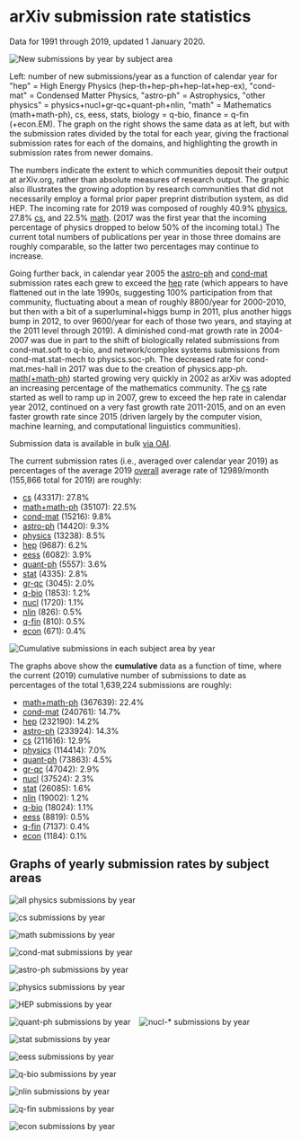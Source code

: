 arXiv submission rate statistics
================================

Data for 1991 through 2019, updated 1 January 2020.

![New submissions by year by subject area](newsubs.png)

Left: number of new submissions/year as a function of calendar year for "hep" = High Energy Physics (hep-th+hep-ph+hep-lat+hep-ex), "cond-mat" = Condensed Matter Physics, "astro-ph" = Astrophysics, "other physics" = physics+nucl+gr-qc+quant-ph+nlin, "math" = Mathematics (math+math-ph), cs, eess, stats, biology = q-bio, finance = q-fin (+econ.EM). The graph on the right shows the same data as at left, but with the submission rates divided by the total for each year, giving the fractional submission rates for each of the domains, and highlighting the growth in submission rates from newer domains.

The numbers indicate the extent to which communities deposit their output at arXiv.org, rather than absolute measures of research output. The graphic also illustrates the growing adoption by research communities that did not necessarily employ a formal prior paper preprint distribution system, as did HEP. The incoming rate for 2019 was composed of roughly 40.9% [physics](#phys_yearly), 27.8% [cs](#cs_yearly), and 22.5% [math](#math_yearly). (2017 was the first year that the incoming percentage of physics dropped to below 50% of the incoming total.) The current total numbers of publications per year in those three domains are roughly comparable, so the latter two percentages may continue to increase.

Going further back, in calendar year 2005 the [astro-ph](#astro-ph_yearly) and [cond-mat](#cond-mat_yearly) submission rates each grew to exceed the [hep](#hep_yearly) rate (which appears to have flattened out in the late 1990s, suggesting 100% participation from that community, fluctuating about a mean of roughly 8800/year for 2000-2010, but then with a bit of a superluminal+higgs bump in 2011, plus another higgs bump in 2012, to over 9600/year for each of those two years, and staying at the 2011 level through 2019). A diminished cond-mat growth rate in 2004-2007 was due in part to the shift of biologically related submissions from cond-mat.soft to q-bio, and network/complex systems submissions from cond-mat.stat-mech to physics.soc-ph. The decreased rate for cond-mat.mes-hall in 2017 was due to the creation of physics.app-ph. [math(+math-ph](#math_yearly)) started growing very quickly in 2002 as arXiv was adopted an increasing percentage of the mathematics community. The [cs](#cs_yearly) rate started as well to ramp up in 2007, grew to exceed the hep rate in calendar year 2012, continued on a very fast growth rate 2011-2015, and on an even faster growth rate since 2015 (driven largely by the computer vision, machine learning, and computational linguistics communities).

Submission data is available in bulk [via OAI](../../oa).

The current submission rates (i.e., averaged over calendar year 2019) as percentages of the average 2019 [overall](http://arxiv.org/stats/monthly_submissions) average rate of 12989/month (155,866 total for 2019) are roughly:

*   [cs](#cs_yearly) (43317): 27.8%
*   [math+math-ph](#math_yearly) (35107): 22.5%
*   [cond-mat](#cond-mat_yearly) (15216): 9.8%
*   [astro-ph](#astro-ph_yearly) (14420): 9.3%
*   [physics](#physics_yearly) (13238): 8.5%
*   [hep](#hep_yearly) (9687): 6.2%
*   [eess](#eess_yearly) (6082): 3.9%
*   [quant-ph](#quant-ph_gr-qc_yearly) (5557): 3.6%
*   [stat](#stat_yearly) (4335): 2.8%
*   [gr-qc](#quant-ph_gr-qc_yearly) (3045): 2.0%
*   [q-bio](#q-bio_yearly) (1853): 1.2%
*   [nucl](#nucl_yearly) (1720): 1.1%
*   [nlin](#nlin_yearly) (826): 0.5%
*   [q-fin](#q-fin_yearly) (810): 0.5%
*   [econ](#econ_yearly) (671): 0.4%

![Cumulative submissions in each subject area by year](cumsubs.png)

The graphs above show the **cumulative** data as a function of time, where the current (2019) cumulative number of submissions to date as percentages of the total 1,639,224 submissions are roughly:

*   [math+math-ph](#math_yearly) (367639): 22.4%
*   [cond-mat](#cond-mat_yearly) (240761): 14.7%
*   [hep](#hep_yearly) (232190): 14.2%
*   [astro-ph](#astro-ph_yearly) (233924): 14.3%
*   [cs](#cs_yearly) (211616): 12.9%
*   [physics](#physics_yearly) (114414): 7.0%
*   [quant-ph](#quant-ph_gr-qc_yearly) (73863): 4.5%
*   [gr-qc](#quant-ph_gr-qc_yearly) (47042): 2.9%
*   [nucl](#nucl_yearly) (37524): 2.3%
*   [stat](#stat_yearly) (26085): 1.6%
*   [nlin](#nlin_yearly) (19002): 1.2%
*   [q-bio](#q-bio_yearly) (18024): 1.1%
*   [eess](#eess_yearly) (8819): 0.5%
*   [q-fin](#q-fin_yearly) (7137): 0.4%
*   [econ](#econ_yearly) (1184): 0.1%

Graphs of yearly submission rates by subject areas
--------------------------------------------------

![all physics submissions by year](phys_yearly.png)

<span id="cs_yearly"></span>

![cs submissions by year](cs_yearly.png)

<span id="math_yearly"></span>

![math submissions by year](math_yearly.png)

<span id="cond-mat_yearly"></span>

![cond-mat submissions by year](cond-mat_yearly.png)

<span id="astro-ph_yearly"></span>

![astro-ph submissions by year](astro-ph_yearly.png)

<span id="physics_yearly"></span>

![physics submissions by year](physics_yearly.png)

<span id="hep_yearly"></span>

![HEP submissions by year](hep_yearly.png)

<span id="quant-ph_gr-qc_yearly"></span>

![quant-ph submissions by year](quant-ph_gr-qc_yearly.png)    ![nucl-* submissions by year](nucl_yearly.png)

<span id="stat_yearly"></span>

![stat submissions by year](stat_yearly.png)

<span id="eess_yearly"></span>

![eess submissions by year](eess_yearly.png)

<span id="q-bio_yearly"></span>

![q-bio submissions by year](q-bio_yearly.png)

<span id="nlin_yearly"></span>

![nlin submissions by year](nlin_yearly.png)

<span id="q-fin_yearly"></span>

![q-fin submissions by year](q-fin_yearly.png)

<span id="econ_yearly"></span>

![econ submissions by year](econ_yearly.png)
